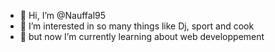 - 👋 Hi, I’m @Nauffal95
- 👀 I’m interested in so many things like Dj, sport and cook
- 🌱 but now I’m currently learning about web developpement

<!---
Nauffal95/Nauffal95 is a ✨ special ✨ repository because its `README.md` (this file) appears on your GitHub profile.
You can click the Preview link to take a look at your changes.
--->
